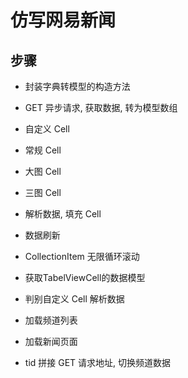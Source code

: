 # 仿写网易新闻

## 步骤

- 封装字典转模型的构造方法

- GET 异步请求, 获取数据, 转为模型数组

- 自定义 Cell
 - 常规 Cell
 - 大图 Cell
 - 三图 Cell

- 解析数据, 填充 Cell

- 数据刷新

- CollectionItem 无限循环滚动

- 获取TabelViewCell的数据模型

- 判别自定义 Cell 解析数据

- 加载频道列表

- 加载新闻页面

- tid 拼接 GET 请求地址, 切换频道数据





